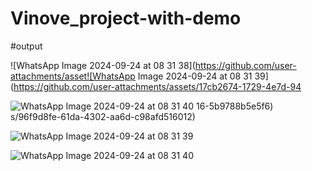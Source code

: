 # Vinove_project-with-demo

#output



![WhatsApp Image 2024-09-24 at 08 31 38](https://github.com/user-attachments/asset![WhatsApp Image 2024-09-24 at 08 31 39](https://github.com/user-attachments/assets/17cb2674-1729-4e7d-94





![WhatsApp Image 2024-09-24 at 08 31 40](https://github.com/user-attachments/assets/e2a0f5ee-518b-469b-b5f4-ae6321d87ae9)
16-5b9788b5e5f6)
s/96f9d8fe-61da-4302-aa6d-c98afd516012)



![WhatsApp Image 2024-09-24 at 08 31 39](https://github.com/user-attachments/assets/527b23a4-e01e-43c2-8a6d-ca6a1b819cb3)


![WhatsApp Image 2024-09-24 at 08 31 40](https://github.com/user-attachments/assets/a243da76-03e7-4e16-b40e-042c5caa8b89)
